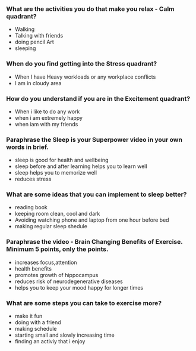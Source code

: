 ###  What are the activities you do that make you relax - Calm quadrant?

  * Walking
  * Talking with friends
  * doing pencil Art
  * sleeping

### When do you find getting into the Stress quadrant?

  * When I have Heavy  workloads or any workplace conflicts
  * I am in cloudy area

### How do you understand if you are in the Excitement quadrant?
  * When i like to do any work
  * when i am extremely happy
  * when iam with my friends

### Paraphrase the Sleep is your Superpower video in your own words in brief. 
 * sleep is good for health and wellbeing
 * sleep before and after learning helps you to learn well
 * sleep helps you to memorize well
 * reduces stress

### What are some ideas that you can implement to sleep better?
 *  reading book
 *  keeping room clean, cool and dark
 *  Avoiding watching phone and laptop from one hour before bed
 *  making regular sleep shedule
### Paraphrase the video - Brain Changing Benefits of Exercise. Minimum 5 points, only the points.
 * increases focus,attention
 * health benefits
 * promotes growth of hippocampus
 * reduces risk of neurodegenerative diseases
 * helps you to keep your mood happy for longer times
### What are some steps you can take to exercise more?
 * make it fun
 * doing with a friend
 * making schedule
 * starting small and slowly increasing time
 * finding an activiy that i enjoy 


